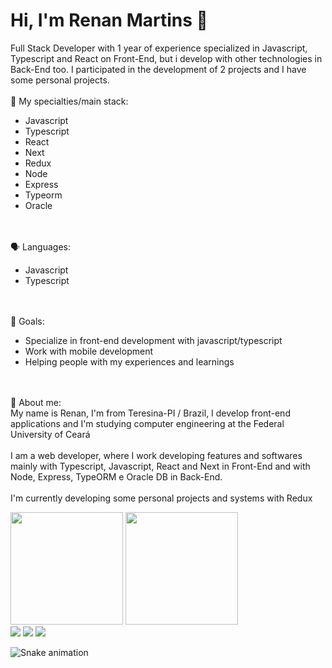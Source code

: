 # Hi, I'm Renan Martins 👋
<div align="left">
<p align="left">
Full Stack Developer with 1 year of experience specialized in Javascript, Typescript and React on Front-End, but i develop with other technologies in Back-End too. I participated in the development of 2 projects and I have some personal projects.
<br>
<br>
🦾 My specialties/main stack:
 <ul align="left">
  <li> Javascript </li> 
  <li> Typescript </li>
  <li> React </li>
  <li> Next </li>
  <li> Redux </li>
  <li> Node </li> 
  <li> Express </li>
  <li> Typeorm </li>
  <li> Oracle </li>
 </ul>
<br>
<br>
🗣 Languages:
 <ul>
  <li> Javascript </li>
  <li> Typescript </li>
 </ul>
<br>
<br>
🎯 Goals:
<ul>
 <li> Specialize in front-end development with javascript/typescript </li>
 <li> Work with mobile development </li>
 <li> Helping people with my experiences and learnings </li>
</ul>
<br>
<br>
👤 About me: <br>
My name is Renan, I'm from Teresina-PI / Brazil, I develop front-end applications and I'm studying computer engineering at the Federal University of Ceará
<br>
<br>
I am a web developer, where I work developing features and softwares mainly with Typescript, Javascript, React and Next in Front-End and with Node, Express, TypeORM e Oracle DB in Back-End.
<br>
<br>
I'm currently developing some personal projects and systems with Redux
</p>
<img height="180em" src="https://github-readme-stats.vercel.app/api?username=renanmdreis45&show_icons=true&theme=radical" style="max-width: 100%;"/>
<img height="180em" src="https://github-readme-stats.vercel.app/api/top-langs/?username=renanmdreis45&layout=compact&hide=c,makefile" style="max-width: 100%;"/>
</div>

<div>
 <a href="https://instagram.com/renanmdreis" target="_blank"><img src="https://img.shields.io/badge/-Instagram-%23E4405F?style=for-the-badge&logo=instagram&logoColor=white" target="_blank"></a>
  <a href = "mailto:contatorenanmdreis@gmail.com"><img src="https://img.shields.io/badge/-Gmail-%23333?style=for-the-badge&logo=gmail&logoColor=white" target="_blank"></a>
  <a href="https://www.linkedin.com/in/https://www.linkedin.com/in/renanmdreis/" target="_blank"><img src="https://img.shields.io/badge/-LinkedIn-%230077B5?style=for-the-badge&logo=linkedin&logoColor=white" target="_blank"></a>
  
![Snake animation](https://github.com/renanmdreis45/renanmdreis45/blob/output/github-contribution-grid-snake.svg)
  
</div>
